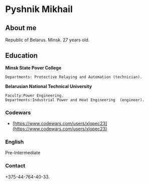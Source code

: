 # Pyshnik Mikhail

## About me
Republic of Belarus. Minsk.
27 years old.

## Education


**Minsk State Pover College**
```
Departments: Protective Relaying and Automation (technician).
```


**Belarusian National Technical University**
```
Faculty:Power Engineering.
Departments:Industrial Power and Heat Engineering  (engineer).
```



### Codewars

- [https://www.codewars.com/users/xlopec23](https://www.codewars.com/users/xlopec23)

### English

Pre-Intermediate

### Contact

+375-44-764-40-33.
